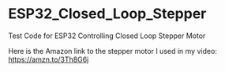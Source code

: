 # ESP32_Closed_Loop_Stepper
Test Code for ESP32 Controlling Closed Loop Stepper Motor

Here is the Amazon link to the stepper motor I used in my video:
https://amzn.to/3Th8G6j

